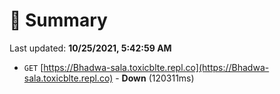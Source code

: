 # 📖 Summary
Last updated: **10/25/2021, 5:42:59 AM**

- `GET` [https://Bhadwa-sala.toxicblte.repl.co](https://Bhadwa-sala.toxicblte.repl.co) - **Down** (120311ms)
